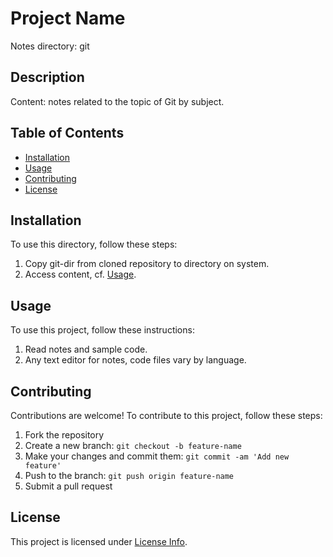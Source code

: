 
<!-- This is a comment in Markdown -->

# Project Name
Notes directory: git

## Description
Content: notes related to the topic of Git by subject.

## Table of Contents

<!-- [...] represents link in markdown -->
<!-- (...) represents location in markdown -->
<!-- (#... location is header in markdown file -->

- [Installation](#installation)
- [Usage](#usage)
- [Contributing](#contributing)
- [License](#license)

## Installation

To use this directory, follow these steps:

1. Copy git-dir from cloned repository to directory on system. 
2. Access content, cf. [Usage](#usage).

## Usage

To use this project, follow these instructions:

1. Read notes and sample code.
2. Any text editor for notes, code files vary by language. 

## Contributing

Contributions are welcome! To contribute to this project, follow these steps:

1. Fork the repository
2. Create a new branch: `git checkout -b feature-name`
3. Make your changes and commit them: `git commit -am 'Add new feature'`
4. Push to the branch: `git push origin feature-name`
5. Submit a pull request

## License

<!-- [../LICENSE] link to license info file and relative path to it -->
This project is licensed under [License Info](../LICENSE).


